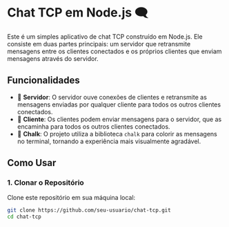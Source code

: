 # Chat TCP em Node.js 🗨️

Este é um simples aplicativo de chat TCP construído em Node.js. Ele consiste em duas partes principais: um servidor que retransmite mensagens entre os clientes conectados e os próprios clientes que enviam mensagens através do servidor.

## Funcionalidades

- 📡 **Servidor**: O servidor ouve conexões de clientes e retransmite as mensagens enviadas por qualquer cliente para todos os outros clientes conectados.
- 💬 **Cliente**: Os clientes podem enviar mensagens para o servidor, que as encaminha para todos os outros clientes conectados.
- 🎨 **Chalk**: O projeto utiliza a biblioteca `chalk` para colorir as mensagens no terminal, tornando a experiência mais visualmente agradável.

## Como Usar

### 1. Clonar o Repositório

Clone este repositório em sua máquina local:

```bash
git clone https://github.com/seu-usuario/chat-tcp.git
cd chat-tcp
